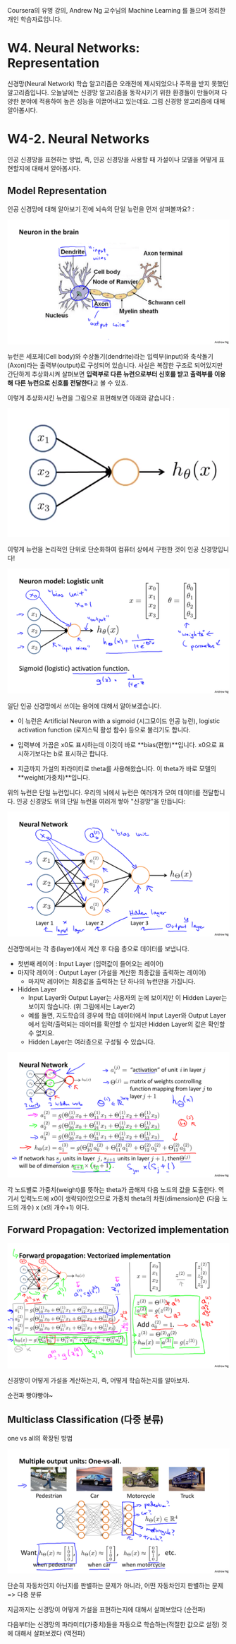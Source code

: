 Coursera의 유명 강의, Andrew Ng 교수님의 Machine Learning 를 들으며 정리한 개인 학습자료입니다.



# W4. Neural Networks: Representation

신경망(Neural Network) 학습 알고리즘은 오래전에 제시되었으나 주목을 받지 못했던 알고리즘입니다. 오늘날에는 신경망 알고리즘을 동작시키기 위한 환경들이 만들어져 다양한 분야에 적용하여 높은 성능을 이끌어내고 있는데요. 그럼 신경망 알고리즘에 대해 알아봅시다.

# W4-2. Neural Networks

인공 신경망을 표현하는 방법, 즉, 인공 신경망을 사용할 때 가설이나 모델을 어떻게 표현할지에 대해서 알아봅시다.

## Model Representation

인공 신경망에 대해 알아보기 전에 뇌속의 단일 뉴런을 먼저 살펴볼까요? : 

![](./images/ML_8/ML_8-16.png)

뉴런은 세포체(Cell body)와 수상돌기(dendrite)라는 입력부(input)와 축삭돌기(Axon)라는 출력부(output)로 구성되어 있습니다. 사실은 복잡한 구조로 되어있지만 간단하게 추상화시켜 살펴보면 **입력부로 다른 뉴런으로부터 신호를 받고 출력부를 이용해 다른 뉴런으로 신호를 전달한다**고 볼 수 있죠.

이렇게 추상화시킨 뉴런을 그림으로 표현해보면 아래와 같습니다 : 

![](./images/neuron_model_logistic_unit.png)

이렇게 뉴런을 논리적인 단위로 단순화하여 컴퓨터 상에서 구현한 것이 인공 신경망입니다!

![](./images/ML_8/ML_8-18.png)

일단 인공 신경망에서 쓰이는 용어에 대해서 알아보겠습니다.

* 이 뉴런은 Artificial Neuron with a sigmoid (시그모이드 인공 뉴런), logistic activation function (로지스틱 활성 함수) 등으로 불리기도 합니다. 
* 입력부에 가끔은 x0도 표시하는데 이것이 바로 **bias(편향)**입니다. x0으로 표시하기보다는 b로 표시하곤 합니다.

* 지금까지 가설의 파라미터로 theta를 사용해왔습니다. 이 theta가 바로 모델의 **weight(가중치)**입니다.

위의 뉴런은 단일 뉴런입니다. 우리의 뇌에서 뉴런은 여러개가 모여 데이터를 전달합니다. 인공 신경망도 위의 단일 뉴런을 여러개 쌓아 "신경망"을 만듭니다:

![](./images/ML_8/ML_8-19.png)

신경망에서는 각 층(layer)에서 계산 후 다음 층으로 데이터를 보냅니다.

* 첫번째 레이어 : Input Layer (입력값이 들어오는 레이어)
* 마지막 레이어 : Output Layer (가설을 계산한 최종값을 출력하는 레이어)
  * 마지막 레이어는 최종값을 출력하는 단 하나의 뉴런만을 가집니다.
* Hidden Layer
  * Input Layer와 Output Layer는 사용자의 눈에 보이지만 이 Hidden Layer는 보이지 않습니다. (위 그림에서는 Layer2)
  * 예를 들면, 지도학습의 경우에 학습 데이터에서 Input Layer와 Output Layer에서 입력/출력되는 데이터를 확인할 수 있지만 Hidden Layer의 값은 확인할 수 없지요.
  * Hidden Layer는 여러층으로 구성될 수 있습니다.

![](./images/ML_8/ML_8-20.png)

각 노드별로 가중치(weight)를 뜻하는 theta가 곱해져 다음 노드의 값을 도출한다. 역기서 입력노드에 x0이 생략되어있으므로 가중치 theta의 차원(dimension)은 (다음 노드의 개수) x (x의 개수+1) 이다.

## Forward Propagation: Vectorized implementation

![](./images/ML_8/ML_8-23.png)

신경망이 어떻게 가설을 계산하는지, 즉, 어떻게 학습하는지를 알아보자.

순전파 빵야빵야~

## Multiclass Classification (다중 분류)

one vs all의 확장된 방법

![](./images/ML_8/ML_8-40.png)

단순히 자동차인지 아닌지를 판별하는 문제가 아니라, 어떤 자동차인지 판별하는 문제 => 다중 분류





지금까지는 신경망이 어떻게 가설을 표현하는지에 대해서 살펴보았다 (순전파)

다음부터는 신경망의 파라미터(가중치)들을 자동으로 학습하는(적절한 값으로 설정) 것에 대해서 살펴보겠다 (역전파)

